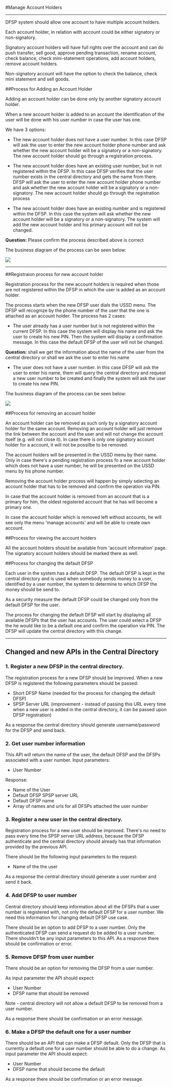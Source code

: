 
#Manage Account Holders

-----

DFSP system should allow one account to have multiple account holders. 

Each account holder, in relation with account could be 
either signatory or non-signatory.

Signatory account holders will have full rights over the account and can do push transfer, sell good, approve pending transaction, rename account, check balance, check mini-statement operations, add account holders, remove account holders.

Non-signatory account will have the option to check the balance, check mini statement and sell goods.

##Process for Adding an Account Holder

Adding an account holder can be done only by another signatory account holder.

When a new account holder is added to an account the identification of the user will be done with his user number in case the user has one.

We have 3 options:

- The new account holder does not have a user number. In this case DFSP will ask the user to enter the new account holder phone number and ask whether the new account holder will be a signatory or a non-signatory. The new account holder should go through a registration process.

- The new account holder does have an existing user number, but in not registered within the DFSP. In this case DFSP verifies that the user number exists in the central directory and gets the name from there. DFSP will ask the user to enter the new account holder phone number and ask whether the new account holder will be a signatory or a non-signatory. The new account holder should go through the registration process
 
- The new account holder does have an existing number and is registered within the DFSP. In this case the system will ask whether the new account holder will be a signatory or a non-signatory. The system will add the new account holder and his primary account will not be changed.

**Question:** Please confirm the process described above is correct

The business diagram of the process can be seen below:



![](./AddAccountHolder.jpg)






















----

##Registraion process for new account holder



Registration process for the new account holders is required when those are not registered within the DFSP in which the user is added as an account holder.

The process starts when the new DFSP user dials the USSD menu. The DFSP will recognize by the phone number of the user that the one is attached as an account holder. The process has 2 cases:

- The user already has a user number but is not registered within the current DFSP. In this case the system will display his name and ask the user to create his new PIN. Then the system will display a confirmation message. In this case the default DFSP of the user will not be changed.
 
**Question:** shall we get the information about the name of the user from the central directory or shall we ask the user to enter his name
 
- The user does not have a user number. In this case DFSP will ask the user to enter his name, them will query the central directory and request a new user number to be created and finally the system will ask the user to create his new PIN.
 

The business diagram of the process can be seen below:


![](./RegisterNewAccountHolder.jpg)



##Process for removing an account holder




An account holder can be removed as such only by a signatory account holder for the same account.
Removing an account holder will just remove the link between the account and the user and will not change the account itself (e.g. will not close it). 
In case there is only one signatory account holder for a account, it will not be possilbe to be removed.

The account holders will be presented in the USSD menu by their name. Only in case there's a pending registration process fo a new account holder which does not have a user number, he will be presented on the USSD menu by his phone number. 

Removing the account holder process will happen by simply selecting an account holder that has to be removed and confirm the operation via PIN.

In case that the account holder is removed from an account that is a primary for him, the oldest registered account that he has will become a primary one. 

In case the account holder which is removed left without accounts, he will see only the menu 'manage accounts' and will be able to create own account.



##Process for viewing the account holders

All the account holders should be available from 'account information' page. The signatory account holders should be marked there as well.


##Process for changing the default DFSP


Each user in the system has a default DFSP. The default DFSP is kept in the central directory and is used when somebody sends money to a user, identified by a user number, the system to determine to which DFSP the money should be send to.

As a security measure the default DFSP could be changed only from the default DFSP for the user. 

The process for changing the default DFSP will start by displaying all available DFSPs that the user has accounts. The user could select a DFSP the he would like to be a default one and confirm the operation via PIN. The DFSP will update the central directory with this change.






-------

## Changed and new APIs in the Central Directory


### 1. Register a new DFSP in the central directory. 

The registration process for a new DFSP should be improved. When a new DFSP is registered the following parameters should be passed:

- Short DFSP Name (needed for the process for changing the default DFSP)
- SPSP Server URL (improvement - instead of passing this URL every time when a new user is added in the central directory, it can be passed upon DFSP registration)


As a response the central directory should generate username/password for the DFSP and send back.

### 2. Get user number information

This API will return the name of the user, the default DFSP and the DFSPs associated with a user number.
Input parameters:

- User Number

Response:

- Name of the User
- Default DFSP SPSP server URL
- Default DFSP name
- Array of names and urls for all DFSPs attached the user number  
 
### 3. Register a new user in the central directory.

Registration process for a new user should be improved. There's no need to pass every time the SPSP server URL address, because the DFSP authenticate and the central directory should already has that information provided by the previous API.

There should be the following input parameters to the request:

- Name of the the user

As a response the central directory should generate a user number and send it back.

### 4. Add DFSP to user number

Central directory should keep information about all the DFSPs that a user number is registered with, not only the default DFSP for a user number. We need this information for changing default DFSP use case.


There should be an option to add DFSP to a user number. Only the authenticated DFSP can send a request do be added to a user number.
There shouldn't be any input parameters to this API. As a response there should be confirmation or error. 


### 5. Remove DFSP from user number

There should be an option for removing the DFSP from a user number.

As input parameter the API should expect:

- User Number
- DFSP name that should be removed

Note - central directory will not allow a default DFSP to be removed from a user number.

As a response there should be confirmation or an error message.

### 6. Make a DFSP the default one for a user number

There should be an API that can make a DFSP default. Only the DFSP that is currently a default one for a user number should be able to do a change.
As input parameter the API should expect:

- User Number
- DFSP name that should become the default


As a response there should be confirmation or an error message.






 










